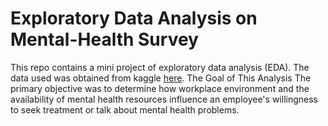 # Exploratory Data Analysis on Mental-Health Survey

This repo contains a mini project of exploratory data analysis (EDA).
The data used was obtained from kaggle [here](https://www.kaggle.com/osmi/mental-health-in-tech-survey).
The Goal of This Analysis
The primary objective was to determine how workplace environment and the availability of mental health resources influence an employee's willingness to seek treatment or talk about mental health problems.
